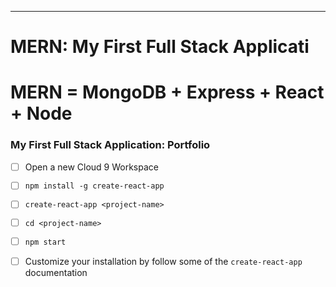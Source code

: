 
---

# MERN: My First Full Stack Applicati 

# MERN = MongoDB + Express + React + Node

### My First Full Stack Application: Portfolio

* [ ] Open a new Cloud 9 Workspace
* [ ] `npm install -g create-react-app`
* [ ] `create-react-app <project-name>`
* [ ] `cd <project-name>`
* [ ] `npm start`
* [ ] Customize your installation by follow some of the `create-react-app` documentation











